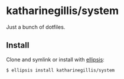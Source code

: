 # katharinegillis/system
Just a bunch of dotfiles.

## Install
Clone and symlink or install with [ellipsis][ellipsis]:

```
$ ellipsis install katharinegillis/system
```

[ellipsis]: http://ellipsis.sh
